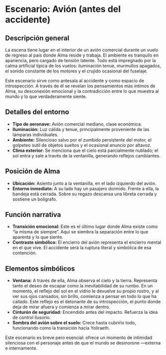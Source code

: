 # Escenario: Avión (antes del accidente)

## Descripción general

La escena tiene lugar en el interior de un avión comercial durante un vuelo de regreso al país donde Alma reside y trabaja. El ambiente es tranquilo en apariencia, pero cargado de tensión latente. Todo está impregnado por la calma artificial típica de los vuelos: iluminación tenue, murmullos apagados, el sonido constante de los motores y el crujido ocasional del fuselaje.

Este escenario sirve como antesala al accidente y como espacio de introspección. A través de él se revelan los pensamientos más íntimos de Alma, su desconexión emocional y la contradicción entre lo que muestra al mundo y lo que verdaderamente siente.

## Detalles del entorno

* **Tipo de aeronave:** Avión comercial mediano, clase económica.
* **Iluminación:** Luz cálida y tenue, principalmente proveniente de las lámparas individuales.
* **Ambiente:** Silencioso salvo por el zumbido persistente del motor, el golpeteo sutil de objetos sueltos y el ocasional anuncio por altavoz.
* **Clima exterior:** Se menciona que el cielo está parcialmente nublado; el sol entra y sale a través de la ventanilla, generando reflejos cambiantes.

## Posición de Alma

* **Ubicación:** Asiento junto a la ventanilla, en el lado izquierdo del avión.
* **Entorno inmediato:** A su lado hay un pasajero dormido. Frente a ella, la bandeja está cerrada. Sobre su regazo descansa una libreta cerrada y sostiene un bolígrafo.

## Función narrativa

* **Transición emocional:** Este es el último lugar donde Alma existe como “la misma de siempre”. Aquí se siembra la separación entre lo que aparenta y lo que siente.
* **Contraste simbólico:** El encierro del avión representa el encierro mental en el que vive. El accidente será la ruptura literal y simbólica de esa contención.

## Elementos simbólicos

* **Ventana:** A través de ella, Alma observa el cielo y la tierra. Representa tanto el deseo de escapar como la inevitabilidad de su rumbo. En un momento, el reflejo del sol en el vidrio le devuelve su propio rostro, y al ver sus ojos cansados, sin brillo, comienza a pensar en todo lo que ha callado. Este reflejo es el detonante de su introspección, el punto donde deja de mirar afuera y comienza a mirar dentro.
* **Cinturón de seguridad:** Encendido antes del impacto. Refuerza la idea de control ilusorio.
* **Sombra del avión sobre el suelo:** Crece hasta cubrirlo todo, funcionando como la transición hacia Yoliraeth.

Este escenario es breve pero esencial: ofrece un momento de intimidad silenciosa con el personaje antes de que el mundo se desmorone —externa e internamente.
